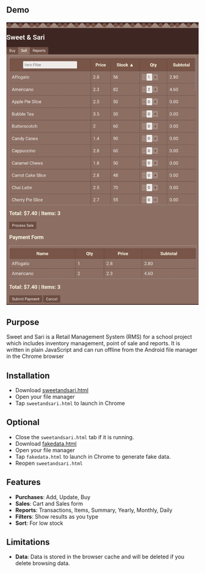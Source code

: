 ## Demo
[![](README.jpg)](https://bacionejs.github.io/sweetandsari/fakedata.html?redirect=true)

## Purpose
Sweet and Sari is a Retail Management System (RMS) for a school project which includes inventory management, point of sale and reports. It is written in plain JavaScript and can run offline from the Android file manager in the Chrome browser

## Installation
- Download [sweetandsari.html](https://raw.githubusercontent.com/bacionejs/sweetandsari/main/sweetandsari.html)
- Open your file manager
- Tap `sweetandsari.html` to launch in Chrome

## Optional
- Close the `sweetandsari.html` tab if it is running.
- Download [fakedata.html](https://raw.githubusercontent.com/bacionejs/sweetandsari/main/fakedata.html)
- Open your file manager
- Tap `fakedata.html` to launch in Chrome to generate fake data.
- Reopen `sweetandsari.html`

## Features
- **Purchases**: Add, Update, Buy    
- **Sales**: Cart and Sales form
- **Reports**: Transactions, Items, Summary, Yearly, Monthly, Daily
- **Filters**: Show results as you type
- **Sort**: For low stock

## Limitations
- **Data**: Data is stored in the browser cache and will be deleted if you delete browsing data.
